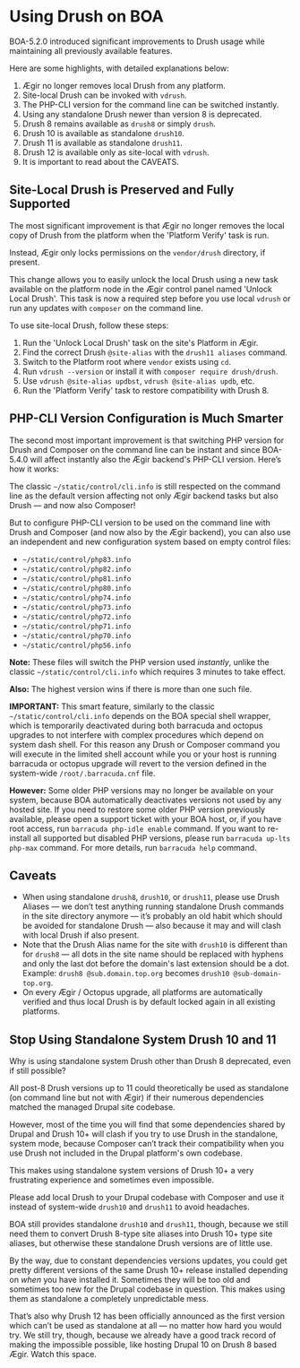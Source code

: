 # Using Drush on BOA

BOA-5.2.0 introduced significant improvements to Drush usage while maintaining all previously available features.

Here are some highlights, with detailed explanations below:

1. Ægir no longer removes local Drush from any platform.
2. Site-local Drush can be invoked with `vdrush`.
3. The PHP-CLI version for the command line can be switched instantly.
4. Using any standalone Drush newer than version 8 is deprecated.
5. Drush 8 remains available as `drush8` or simply `drush`.
6. Drush 10 is available as standalone `drush10`.
7. Drush 11 is available as standalone `drush11`.
8. Drush 12 is available only as site-local with `vdrush`.
9. It is important to read about the CAVEATS.

## Site-Local Drush is Preserved and Fully Supported

The most significant improvement is that Ægir no longer removes the local copy of Drush from the platform when the 'Platform Verify' task is run.

Instead, Ægir only locks permissions on the `vendor/drush` directory, if present.

This change allows you to easily unlock the local Drush using a new task available on the platform node in the Ægir control panel named 'Unlock Local Drush'. This task is now a required step before you use local `vdrush` or run any updates with `composer` on the command line.

To use site-local Drush, follow these steps:

1. Run the 'Unlock Local Drush' task on the site's Platform in Ægir.
2. Find the correct Drush `@site-alias` with the `drush11 aliases` command.
3. Switch to the Platform root where `vendor` exists using `cd`.
4. Run `vdrush --version` or install it with `composer require drush/drush`.
5. Use `vdrush @site-alias updbst`, `vdrush @site-alias updb`, etc.
6. Run the 'Platform Verify' task to restore compatibility with Drush 8.

## PHP-CLI Version Configuration is Much Smarter

The second most important improvement is that switching PHP version for Drush and Composer on the command line can be instant and since BOA-5.4.0 will affect instantly also the Ægir backend's PHP-CLI version. Here’s how it works:

The classic `~/static/control/cli.info` is still respected on the command line as the default version affecting not only Ægir backend tasks but also Drush — and now also Composer!

But to configure PHP-CLI version to be used on the command line with Drush and Composer (and now also by the Ægir backend), you can also use an independent and new configuration system based on empty control files:

- `~/static/control/php83.info`
- `~/static/control/php82.info`
- `~/static/control/php81.info`
- `~/static/control/php80.info`
- `~/static/control/php74.info`
- `~/static/control/php73.info`
- `~/static/control/php72.info`
- `~/static/control/php71.info`
- `~/static/control/php70.info`
- `~/static/control/php56.info`

**Note:** These files will switch the PHP version used *instantly*, unlike the classic `~/static/control/cli.info` which requires 3 minutes to take effect.

**Also:** The highest version wins if there is more than one such file.

**IMPORTANT:** This smart feature, similarly to the classic `~/static/control/cli.info` depends on the BOA special shell wrapper, which is temporarily deactivated during both barracuda and octopus upgrades to not interfere with complex procedures which depend on system dash shell. For this reason any Drush or Composer command you will execute in the limited shell account while you or your host is running barracuda or octopus upgrade will revert to the version defined in the system-wide `/root/.barracuda.cnf` file.

**However:** Some older PHP versions may no longer be available on your system, because BOA automatically deactivates versions not used by any hosted site. If you need to restore some older PHP version previously available, please open a support ticket with your BOA host, or, if you have root access, run `barracuda php-idle enable` command. If you want to re-install all supported but disabled PHP versions, please run `barracuda up-lts php-max` command. For more details, run `barracuda help` command.

## Caveats

- When using standalone `drush8`, `drush10`, or `drush11`, please use Drush Aliases — we don’t test anything running standalone Drush commands in the site directory anymore — it’s probably an old habit which should be avoided for standalone Drush — also because it may and will clash with local Drush if also present.
- Note that the Drush Alias name for the site with `drush10` is different than for `drush8` — all dots in the site name should be replaced with hyphens and only the last dot before the domain's last extension should be a dot. Example: `drush8 @sub.domain.top.org` becomes `drush10 @sub-domain-top.org`.
- On every Ægir / Octopus upgrade, all platforms are automatically verified and thus local Drush is by default locked again in all existing platforms.

## Stop Using Standalone System Drush 10 and 11

Why is using standalone system Drush other than Drush 8 deprecated, even if still possible?

All post-8 Drush versions up to 11 could theoretically be used as standalone (on command line but not with Ægir) if their numerous dependencies matched the managed Drupal site codebase.

However, most of the time you will find that some dependencies shared by Drupal and Drush 10+ will clash if you try to use Drush in the standalone, system mode, because Composer can’t track their compatibility when you use Drush not included in the Drupal platform's own codebase.

This makes using standalone system versions of Drush 10+ a very frustrating experience and sometimes even impossible.

Please add local Drush to your Drupal codebase with Composer and use it instead of system-wide `drush10` and `drush11` to avoid headaches.

BOA still provides standalone `drush10` and `drush11`, though, because we still need them to convert Drush 8-type site aliases into Drush 10+ type site aliases, but otherwise these standalone Drush versions are of little use.

By the way, due to constant dependencies versions updates, you could get pretty different versions of the same Drush 10+ release installed depending on *when* you have installed it. Sometimes they will be too old and sometimes too new for the Drupal codebase in question. This makes using them as standalone a completely unpredictable mess.

That’s also why Drush 12 has been officially announced as the first version which can’t be used as standalone at all — no matter how hard you would try. We still try, though, because we already have a good track record of making the impossible possible, like hosting Drupal 10 on Drush 8 based Ægir. Watch this space.
